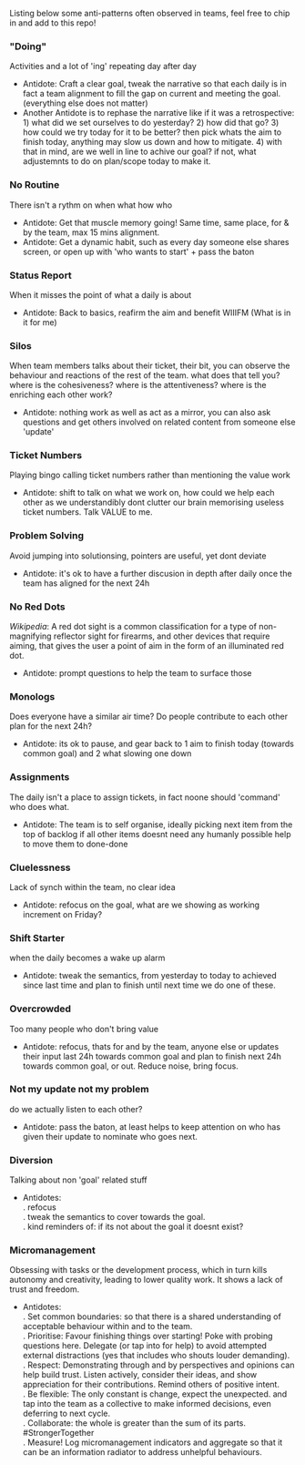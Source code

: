 
Listing below some anti-patterns often observed in teams, feel free to chip in and add to this repo!

### "Doing"
Activities and a lot of 'ing' repeating day after day
* Antidote: Craft a clear goal, tweak the narrative so that each daily is in fact a team alignment to fill the gap on current and meeting the goal. (everything else does not matter)
* Another Antidote is to rephase the narrative like if it was a retrospective: 1) what did we set ourselves to do yesterday? 2) how did that go? 3) how could we try today for it to be better? then pick whats the aim to finish today, anything may slow us down and how to mitigate. 4) with that in mind, are we well in line to achive our goal? if not, what adjustemnts to do on plan/scope today to make it.

### No Routine
There isn't a rythm on when what how who
* Antidote: Get that muscle memory going! Same time, same place, for & by the team, max 15 mins alignment.
* Antidote: Get a dynamic habit, such as every day someone else shares screen, or open up with 'who wants to start' + pass the baton

### Status Report
When it misses the point of what a daily is about
* Antidote: Back to basics, reafirm the aim and benefit WIIIFM (What is in it for me)

### Silos
When team members talks about their ticket, their bit, you can observe the behaviour and reactions of the rest of the team. what does that tell you? where is the cohesiveness? where is the attentiveness? where is the enriching each other work?
* Antidote: nothing work as well as act as a mirror, you can also ask questions and get others involved on related content from someone else 'update'

### Ticket Numbers
Playing bingo calling ticket numbers rather than mentioning the value work
* Antidote: shift to talk on what we work on, how could we help each other as we understandibly dont clutter our brain memorising useless ticket numbers. Talk VALUE to me.

### Problem Solving
Avoid jumping into solutionsing, pointers are useful, yet dont deviate
* Antidote: it's ok to have a further discusion in depth after daily once the team has aligned for the next 24h

### No Red Dots
*Wikipedia*: A red dot sight is a common classification for a type of non-magnifying reflector sight for firearms, and other devices that require aiming, that gives the user a point of aim in the form of an illuminated red dot.
* Antidote: prompt questions to help the team to surface those

### Monologs
Does everyone have a similar air time? Do people contribute to each other plan for the next 24h?
* Antidote: its ok to pause, and gear back to 1 aim to finish today (towards common goal) and 2 what slowing one down

### Assignments
The daily isn't a place to assign tickets, in fact noone should 'command' who does what. 
* Antidote: The team is to self organise, ideally picking next item from the top of backlog if all other items doesnt need any humanly possible help to move them to done-done

### Cluelessness
Lack of synch within the team, no clear idea
* Antidote: refocus on the goal, what are we showing as working increment on Friday?

### Shift Starter
when the daily becomes a wake up alarm
* Antidote: tweak the semantics, from yesterday to today to achieved since last time and plan to finish until next time we do one of these.

### Overcrowded
Too many people who don't bring value
* Antidote: refocus, thats for and by the team, anyone else or updates their input last 24h towards common goal and plan to finish next 24h towards common goal, or out. Reduce noise, bring focus.

### Not my update not my problem
do we actually listen to each other?
* Antidote: pass the baton, at least helps to keep attention on who has given their update to nominate who goes next.

### Diversion
Talking about non 'goal' related stuff
* Antidotes:  </br>
. refocus </br>
. tweak the semantics to cover towards the goal. </br>
. kind reminders of: if its not about the goal it doesnt exist? </br>

### Micromanagement
Obsessing with tasks or the development process, which in turn kills autonomy and creativity, leading to lower quality work. It shows a lack of trust and freedom.
* Antidotes: </br>
. Set common boundaries: so that there is a shared understanding of acceptable behaviour within and to the team. </br>
. Prioritise: Favour finishing things over starting! Poke with probing questions here. Delegate (or tap into for help) to avoid attempted external distractions (yes that includes who shouts louder demanding). </br>
. Respect: Demonstrating through and by perspectives and opinions can help build trust. Listen actively, consider their ideas, and show appreciation for their contributions. Remind others of positive intent. </br>
. Be flexible: The only constant is change, expect the unexpected. and tap into the team as a collective to make informed decisions, even deferring to next cycle. </br>
. Collaborate: the whole is greater than the sum of its parts. #StrongerTogether </br>
. Measure! Log micromanagement indicators and aggregate so that it can be an information radiator to address unhelpful behaviours. </br>

